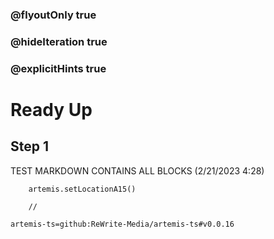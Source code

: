 ### @flyoutOnly true
### @hideIteration true
### @explicitHints true

# Ready Up

## Step 1
TEST MARKDOWN CONTAINS ALL BLOCKS (2/21/2023 4:28)

```ghost
    artemis.setLocationA15()     
```
```template
    //
```

```package
artemis-ts=github:ReWrite-Media/artemis-ts#v0.0.16
```
